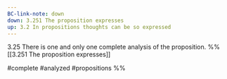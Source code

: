 ```yaml
---
BC-link-note: down
down: 3.251 The proposition expresses
up: 3.2 In propositions thoughts can be so expressed
---
```

3.25 There is one and only one complete analysis of the proposition.
%%
[[3.251 The proposition expresses]]

#complete #analyzed #propositions %%